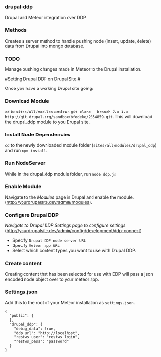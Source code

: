 ### drupal-ddp
Drupal and Meteor integration over DDP

### Methods
Creates a server method to handle pushing node (insert, update, delete) data from Drupal into mongo database.

### TODO
Manage pushing changes made in Meteor to the Drupal installation.


#Setting Drupal DDP on Drupal Site.#

Once you have a working Drupal site going:

### Download Module ###
`cd` to `sites/all/modules` and run `git clone --branch 7.x-1.x http://git.drupal.org/sandbox/bfodeke/2354859.git`. This will download the drupal_ddp module to you Drupal site.

### Install Node Dependencies ###
`cd` to the newly downloaded module folder (`sites/all/modules/drupal_ddp`) and run `npm install`.

### Run NodeServer ###
While in the drupal_ddp module folder, run `node ddp.js`

### Enable Module ###
Navigate to the *Modules* page in Drupal and enable the module. (http://yourdrupalsite.dev/admin/modules).

### Configure Drupal DDP ###
*Navigate to Drupal DDP Settings page to configure settings* (http://yourdrupalsite.dev/admin/config/development/ddp-connect)
- Specify `Drupal DDP node server URL`
- Specify `Meteor app URL`
- Select which content types you want to use with Drupal DDP.

### Create content ###
Creating content that has been selected for use with DDP will pass a json encoded node object over to your meteor app.

### Settings.json ###
Add this to the root of your Meteor installation as `settings.json`.

```
{
  "public": {
  },
  "drupal_ddp": {
    "debug_data": true,
    "ddp_url": "http://localhost",
    "restws_user": "restws_login",
    "restws_pass": "password"
  }
}
```
